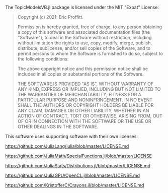 The TopicModelsVB.jl package is licensed under the MIT "Expat" License:

> Copyright (c) 2021: Eric Proffitt.
>
> Permission is hereby granted, free of charge, to any person obtaining
> a copy of this software and associated documentation files (the
> "Software"), to deal in the Software without restriction, including
> without limitation the rights to use, copy, modify, merge, publish,
> distribute, sublicense, and/or sell copies of the Software, and to
> permit persons to whom the Software is furnished to do so, subject to
> the following conditions:
>
> The above copyright notice and this permission notice shall be
> included in all copies or substantial portions of the Software.
>
> THE SOFTWARE IS PROVIDED "AS IS", WITHOUT WARRANTY OF ANY KIND,
> EXPRESS OR IMPLIED, INCLUDING BUT NOT LIMITED TO THE WARRANTIES OF
> MERCHANTABILITY, FITNESS FOR A PARTICULAR PURPOSE AND NONINFRINGEMENT.
> IN NO EVENT SHALL THE AUTHORS OR COPYRIGHT HOLDERS BE LIABLE FOR ANY
> CLAIM, DAMAGES OR OTHER LIABILITY, WHETHER IN AN ACTION OF CONTRACT,
> TORT OR OTHERWISE, ARISING FROM, OUT OF OR IN CONNECTION WITH THE
> SOFTWARE OR THE USE OR OTHER DEALINGS IN THE SOFTWARE.

This software uses supporting software with their own licenses:

https://github.com/JuliaLang/julia/blob/master/LICENSE.md

https://github.com/JuliaMath/SpecialFunctions.jl/blob/master/LICENSE

https://github.com/JuliaStats/Distributions.jl/blob/master/LICENSE.md

https://github.com/JuliaGPU/OpenCL.jl/blob/master/LICENSE.md

https://github.com/KristofferC/Crayons.jl/blob/master/LICENSE.md
